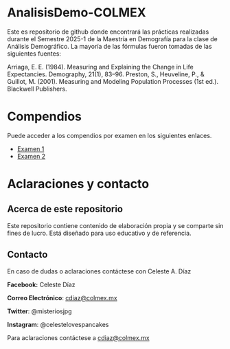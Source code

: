 # AnalisisDemo-COLMEX
Este es repositorio de github donde encontrará las prácticas realizadas durante el Semestre 2025-1 de la Maestría en Demografía para la clase de Análisis Demográfico. 
La mayoría de las fórmulas fueron tomadas de las siguientes fuentes: 

Arriaga, E. E. (1984). Measuring and Explaining the Change in Life Expectancies. Demography, 21(1), 83–96.
Preston, S., Heuveline, P., & Guillot, M. (2001). Measuring and Modeling Population Processes (1st ed.). Blackwell Publishers.

# Compendios 
Puede acceder a los compendios por examen en los siguientes enlaces.
- [Examen 1](examen1.md)
- [Examen 2](examen2.md)
  
# Aclaraciones y contacto
## Acerca de este repositorio
Este repositorio contiene contenido de elaboración propia y se comparte sin fines de lucro. Está diseñado para uso educativo y de referencia.

## Contacto 
En caso de dudas o aclaraciones contáctese con Celeste A. Díaz 

**Facebook:** Celeste Díaz

**Correo Electrónico**: cdiaz@colmex.mx

**Twitter**: @misteriosjpg

**Instagram**: @celestelovespancakes





Para aclaraciones contáctese a 
cdiaz@colmex.mx
